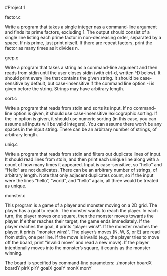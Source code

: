 #Project 1

factor.c

Write a program that takes a single integer nas a command-line argument and finds
its prime factors, excluding 1. The output should consist of a single line listing each
prime factor in non-decreasing order, separated by a space. If nis prime, just print
nitself. If there are repeat factors, print the factor as many times as it divides n.

grep.c

Write a program that takes a string as a command-line argument and then reads
from stdin until the user closes stdin (with ctrl-d, written ^D below). It should print
every line that contains the given string. It should be case-sensitive by default, but
case-insensitive if the command line option -i is given before the string. Strings
may have arbitrary length.

sort.c

Write a program that reads from stdin and sorts its input. If no command-line
option is given, it should use case-insensitive lexicographic sorting. If the -n option
is given, it should use numeric sorting (in this case, you can assume all inputs will
be valid integers). You can assume there won’t be any spaces in the input string.
There can be an arbitrary number of strings, of arbitrary length.

uniq.c

Write a program that reads from stdin and filters out duplicate lines of input. It
should read lines from stdin, and then print each unique line along with a count of
how many times it appeared. Input is case-sensitive, so “hello” and “Hello” are not
duplicates. There can be an arbitrary number of strings, of arbitrary length.
Note that only adjacent duplicates count, so if the input were the lines “hello”,
“world”, and “hello” again, all three would be treated as unique.

monster.c

This program is a game of a player and monster moving on a 2D grid. The player
has a goal to reach. The monster wants to reach the player.
In each turn, the player moves one square, then the monster moves towards the
player. If either reaches their target, the game ends immediately. If the player
reaches the goal, it prints “player wins!”. If the monster reaches the player, it prints
“monster wins!”.
The player’s moves (N, W, S, or E) are read from stdin, one per line. If the move
is invalid (e.g., the player tries to move off the board, print “invalid move” and read
a new move). If the player intentionally moves into the monster’s square, it counts
as the monster winning.

The board is specified by command-line parameters:
./monster boardX boardY plrX plrY goalX goalY monX monY

